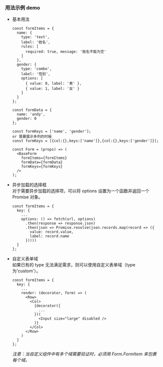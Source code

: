 ### 用法示例 demo

- 基本用法  
  
  ```
  const formItems = {
    name: {
      type: 'text',
      label: '姓名',
      rules: [
        required: true, message: '姓名不能为空'
      ]
    },
    gender: {
      type: 'combo',
      label: '性别',
      options: [
        { value: 0, label: '男' },
        { value: 1, label: '女' }
      ]
    }
  };

  const formData = {
    name: 'andy',
    gender: 0
  };

  const formKeys = ['name', 'gender'];
  or 需要展示多列的时候
  const formKeys = [{col:{},keys:['name']},{col:{},keys:['gender']}];

  const Form = (props) => (
    <BaseForm
      formItems={formItems}
      formData={formData}
      formKeys={formKeys}
    />
  );
  ```

- 异步加载的选择框  
  对于需要异步加载的选择项，可以将 options 设置为一个函数并返回一个 Promise 对象。

  ```
  const formItems = {
    key: {
      ...
      options: () => fetch(url, options)
        .then(response => response.json)
        .then(json => Promise.resolve(json.records.map(record => ({
          value: record.value,
          label: record.name
        }))))
    }
  };
  ```

- 自定义表单域  
  如果已有的 type 无法满足需求，则可以使用自定义表单域（type为'custom'）。

  ```
  const formItems = {
    key: {
      ...
      render: (decorator, form) => (
        <Row>
          <Col>
            {decorator({
              ...
            })(
              <Input size="large" disabled />
            )}
          </Col>
        </Row>
      )
    }
  };
  ```

  *注意：当自定义组件中有多个域需要验证时，必须用 Form.FormItem 来包裹每个域。*

